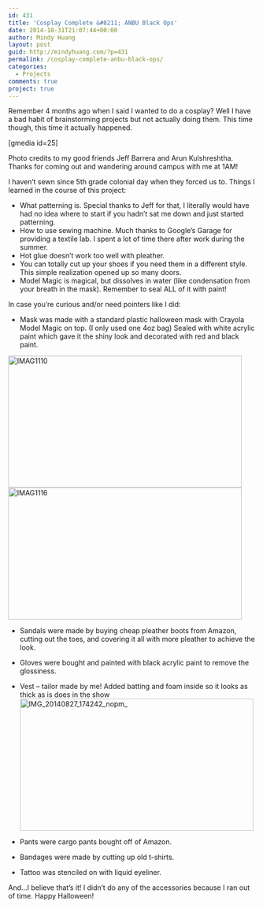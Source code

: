 ```yaml
---
id: 431
title: 'Cosplay Complete &#8211; ANBU Black Ops'
date: 2014-10-31T21:07:44+00:00
author: Mindy Huang
layout: post
guid: http://mindyhuang.com/?p=431
permalink: /cosplay-complete-anbu-black-ops/
categories:
  - Projects
comments: true
project: true
---
```

Remember 4 months ago when I said I wanted to do a cosplay? Well I have a bad habit of brainstorming projects but not actually doing them. This time though, this time it actually happened.

<!--more-->

[gmedia id=25]

<span class="fbPhotoCaptionText">Photo credits to my good friends Jeff Barrera and Arun Kulshreshtha. Thanks for coming out and wandering around campus with me at 1AM!</span>

<span class="fbPhotoCaptionText">I haven&#8217;t sewn since 5th grade colonial day when they forced us to.</span> Things I learned in the course of this project:

  * What patterning is. Special thanks to Jeff for that, <span class="fbPhotoCaptionText">I literally would have had no idea where to start if you hadn&#8217;t sat me down and just started patterning.</span>
  * How to use sewing machine. Much thanks to Google&#8217;s Garage for providing a textile lab. I spent a lot of time there after work during the summer.
  * Hot glue doesn&#8217;t work too well with pleather.
  * You can totally cut up your shoes if you need them in a different style. This simple realization opened up so many doors.
  * Model Magic is magical, but dissolves in water (like condensation from your breath in the mask). Remember to seal ALL of it with paint!

In case you&#8217;re curious and/or need pointers like I did:

  * Mask was made with a standard plastic halloween mask with Crayola Model Magic on top. (I only used one 4oz bag) Sealed with white acrylic paint which gave it the shiny look and decorated with red and black paint.

<img class="alignnone wp-image-460 size-large" src="http://mindyhuang.com/wp-content/uploads/IMAG1110-1024x579.jpg" alt="IMAG1110" width="474" height="268" />

<img class="alignnone wp-image-461 size-large" src="http://mindyhuang.com/wp-content/uploads/IMAG1116-1024x579.jpg" alt="IMAG1116" width="474" height="268" />

  * Sandals were made by buying cheap pleather boots from Amazon, cutting out the toes, and covering it all with more pleather to achieve the look.
  * Gloves were bought and painted with black acrylic paint to remove the glossiness.
  * Vest &#8211; tailor made by me! Added batting and foam inside so it looks as thick as is does in the show<img class="alignnone wp-image-463 size-large" src="http://mindyhuang.com/wp-content/uploads/IMG_20140827_174242_nopm_-e1420583048313-1024x579.jpg" alt="IMG_20140827_174242_nopm_" width="474" height="268" />

  * Pants were cargo pants bought off of Amazon.
  * Bandages were made by cutting up old t-shirts.
  * Tattoo was stenciled on with liquid eyeliner.

And&#8230;I believe that&#8217;s it! I didn&#8217;t do any of the accessories because I ran out of time. Happy Halloween!